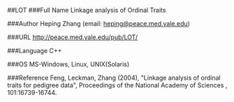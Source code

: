##LOT
###Full Name
Linkage analysis of Ordinal Traits

###Author
Heping Zhang (email: heping@peace.med.yale.edu)

###URL
http://peace.med.yale.edu/pub/LOT/

###Language
C++

###OS
MS-Windows, Linux, UNIX(Solaris)

###Reference
Feng, Leckman, Zhang (2004), "Linkage analysis of ordinal traits for pedigree data", Proceedings of the National Academy of Sciences , 101:16739-16744.


